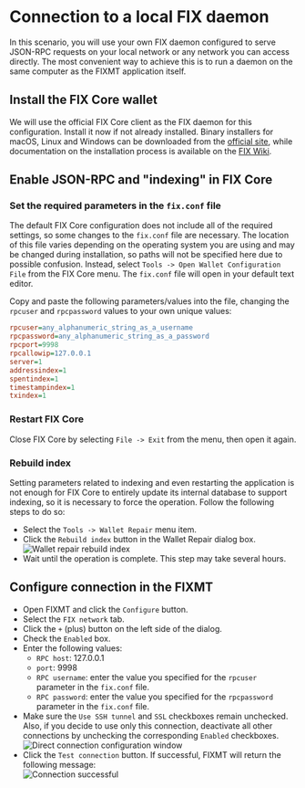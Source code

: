 # Connection to a local FIX daemon
In this scenario, you will use your own FIX daemon configured to serve JSON-RPC requests on your local network or any network you can access directly. The most convenient way to achieve this is to run a daemon on the same computer as the FIXMT application itself.

## Install the FIX Core wallet
We will use the official FIX Core client as the FIX daemon for this configuration. Install it now if not already installed. Binary installers for macOS, Linux and Windows can be downloaded from the [official site](https://www.fix.org/wallets), while documentation on the installation process is available on the [FIX Wiki](https://docs.fix.org/en/stable/wallets/fixcore/installation.html).

## Enable JSON-RPC and "indexing" in FIX Core
###  Set the required parameters in the `fix.conf` file
The default FIX Core configuration does not include all of the required settings, so some changes to the `fix.conf` file are necessary. The location of this file varies depending on the operating system you are using and may be changed during installation, so paths will not be specified here due to possible confusion. Instead, select `Tools -> Open Wallet Configuration File` from the FIX Core menu. The `fix.conf` file will open in your default text editor.

Copy and paste the following parameters/values into the file, changing the `rpcuser` and `rpcpassword` values to your own unique values:
```ini
rpcuser=any_alphanumeric_string_as_a_username
rpcpassword=any_alphanumeric_string_as_a_password
rpcport=9998
rpcallowip=127.0.0.1
server=1
addressindex=1
spentindex=1
timestampindex=1
txindex=1
```

### Restart FIX Core

Close FIX Core by selecting `File -> Exit` from the menu, then open it again.

### Rebuild index
Setting parameters related to indexing and even restarting the application is not enough for FIX Core to entirely update its internal database to support indexing, so it is necessary to force the operation. Follow the following steps to do so:

 * Select the `Tools -> Wallet Repair` menu item.
 * Click the `Rebuild index` button in the Wallet Repair dialog box.  
    ![Wallet repair rebuild index](img/fixqt-rebuild-index.png)
 * Wait until the operation is complete. This step may take several hours.

## Configure connection in the FIXMT
 * Open FIXMT and click the `Configure` button.
 * Select the `FIX network` tab.
 * Click the `+` (plus) button on the left side of the dialog.
 * Check the `Enabled` box.
 * Enter the following values:
   * `RPC host`: 127.0.0.1
   * `port`: 9998
   * `RPC username`: enter the value you specified for the `rpcuser` parameter in the `fix.conf` file.
   * `RPC password`: enter the value you specified for the `rpcpassword` parameter in the `fix.conf` file.
 * Make sure the `Use SSH tunnel` and `SSL` checkboxes remain unchecked. Also, if you decide to use only this connection, deactivate all other connections by unchecking the corresponding `Enabled` checkboxes.  
    ![Direct connection configuration window](img/fixmt-config-dlg-conn-direct.png)
 * Click the `Test connection` button. If successful, FIXMT will return the following message:  
    ![Connection successful](img/fixmt-conn-success.png)
